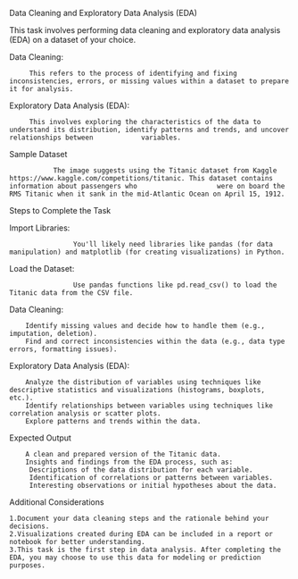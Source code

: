 Data Cleaning and Exploratory Data Analysis (EDA)

This task involves performing data cleaning and exploratory data analysis (EDA) on a dataset of your choice.

  Data Cleaning: 
         
         This refers to the process of identifying and fixing inconsistencies, errors, or missing values within a dataset to prepare it for analysis.
  Exploratory Data Analysis (EDA): 
  
         This involves exploring the characteristics of the data to understand its distribution, identify patterns and trends, and uncover              relationships between            variables.

Sample Dataset

               The image suggests using the Titanic dataset from Kaggle https://www.kaggle.com/competitions/titanic. This dataset contains information about passengers who                    were on board the RMS Titanic when it sank in the mid-Atlantic Ocean on April 15, 1912.

Steps to Complete the Task

  Import Libraries: 
                    
                    You'll likely need libraries like pandas (for data manipulation) and matplotlib (for creating visualizations) in Python.
  Load the Dataset: 
                    
                    Use pandas functions like pd.read_csv() to load the Titanic data from the CSV file.
  Data Cleaning:
        
        Identify missing values and decide how to handle them (e.g., imputation, deletion).
        Find and correct inconsistencies within the data (e.g., data type errors, formatting issues).
  Exploratory Data Analysis (EDA):
        
        Analyze the distribution of variables using techniques like descriptive statistics and visualizations (histograms, boxplots, etc.).
        Identify relationships between variables using techniques like correlation analysis or scatter plots.
        Explore patterns and trends within the data.

Expected Output

        A clean and prepared version of the Titanic data.
        Insights and findings from the EDA process, such as:
         Descriptions of the data distribution for each variable.
         Identification of correlations or patterns between variables.
         Interesting observations or initial hypotheses about the data.

Additional Considerations

    1.Document your data cleaning steps and the rationale behind your decisions.
    2.Visualizations created during EDA can be included in a report or notebook for better understanding.
    3.This task is the first step in data analysis. After completing the EDA, you may choose to use this data for modeling or prediction purposes.
